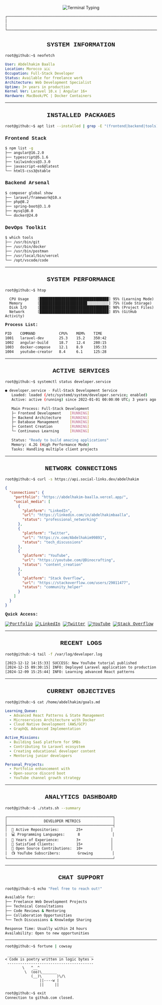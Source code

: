 <div align="center">
  <img src="https://readme-typing-svg.demolab.com?font=JetBrains+Mono&weight=500&size=24&duration=2000&pause=1000&color=00FF41&center=true&vCenter=true&width=900&height=70&lines=root%40github%3A~%24+whoami;Abdelhakim+Baalla+-+Full-Stack+Developer;root%40github%3A~%24+cat+skills.txt;Laravel+%7C+Angular+%7C+Spring+%7C+Docker;root%40github%3A~%24+echo+%22Welcome+to+my+terminal%22" alt="Terminal Typing" />
</div>
<div style="font-family: 'JetBrains Mono', 'Fira Code', 'Courier New', monospace;">
<div align="center">

```bash
┌───────────────────────────────────────────────────────────────────────────────────────────────────────────────────────────────────────────────────────────────────────────────────────────────────────────────────────────────────────────┐
│                                                                                                       TERMINAL SESSION                                                                                                                    │
│                                                                                                    abdelhakim@dev-machine                                                                                                                 │
└───────────────────────────────────────────────────────────────────────────────────────────────────────────────────────────────────────────────────────────────────────────────────────────────────────────────────────────────────────────┘
```

</div>

## <div align="center">SYSTEM INFORMATION</div>

<div>

```bash
root@github:~$ neofetch
```

</div>

```yaml
User: Abdelhakim Baalla
Location: Morocco 🇲🇦
Occupation: Full-Stack Developer
Status: Available for freelance work
Architecture: Web Development Specialist
Uptime: 3+ years in production
Kernel Ver: Laravel 10.x | Angular 16+
Hardware: MacBook/PC | Docker Containers
```

---

## <div align="center">INSTALLED PACKAGES</div>

<div>

```bash
root@github:~$ apt list --installed | grep -E "(frontend|backend|tools)"
```

</div>

<div style="font-family: 'JetBrains Mono', 'Fira Code', 'Courier New', monospace;">

### <div >Frontend Stack</div>
<div>

```bash
$ npm list -g
├── angular@16.2.0
├── typescript@5.1.6
├── tailwindcss@3.3.0
├── javascript-es6@latest
└── html5-css3@stable
```

</div>

### <div>Backend Arsenal</div>
<div>

```bash
$ composer global show
├── laravel/framework@10.x
├── php@8.2
├── spring-boot@3.1.0
├── mysql@8.0
└── docker@24.0
```

</div>

### <div>DevOps Toolkit</div>
<div>

```bash
$ which tools
├── /usr/bin/git
├── /usr/bin/docker
├── /usr/bin/postman
├── /usr/local/bin/vercel
└── /opt/vscode/code
```

</div>

</div>

---

## <div align="center">**SYSTEM PERFORMANCE**</div>

<div >

```bash
root@github:~$ htop
```

</div>

<div>

```
  CPU Usage    [████████████████████████████████] 95% (Learning Mode)
  Memory       [██████████████████████░░░░░░░░░░] 75% (Code Storage)
  Disk I/O     [████████████████████████████████] 90% (Project Files)
  Network      [████████████████████████████████] 85% (GitHub Activity)
```

**Process List:**
```bash
PID    COMMAND           CPU%    MEM%    TIME
1001   laravel-dev       25.3    15.2    350:42
1002   angular-build     18.7    12.4    280:15
1003   docker-compose    12.1    8.9     195:33
1004   youtube-creator   8.4     6.1     125:28
```

</div>

---

## <div align="center">ACTIVE SERVICES</div>

```bash
root@github:~$ systemctl status developer.service
```

<div style="font-family: 'Fira Code', 'Courier New', monospace;">

```bash
● developer.service - Full-Stack Development Service
   Loaded: loaded (/etc/systemd/system/developer.service; enabled)
   Active: active (running) since 2022-01-01 00:00:00 UTC; 3 years ago
   
   Main Process: Full-Stack Development
   ├─ Frontend Development    [RUNNING]
   ├─ Backend Architecture    [RUNNING] 
   ├─ Database Management     [RUNNING]
   ├─ Content Creation        [RUNNING]
   └─ Continuous Learning     [RUNNING]
   
   Status: "Ready to build amazing applications"
   Memory: 4.2G (High Performance Mode)
   Tasks: Handling multiple client projects
```

</div>

---

## <div align="center"> NETWORK CONNECTIONS</div>

```bash
root@github:~$ curl -s https://api.social-links.dev/abdelhakim
```

<div style="font-family: 'Fira Code', 'Courier New', monospace;">

```json
{
  "connections": {
    "portfolio": "https://abdelhakim-baalla.vercel.app/",
    "social_media": [
      {
        "platform": "LinkedIn",
        "url": "https://linkedin.com/in/abdelhakimbaalla",
        "status": "professional_networking"
      },
      {
        "platform": "Twitter",  
        "url": "https://x.com/Abdelhakim99891",
        "status": "tech_discussions"
      },
      {
        "platform": "YouTube",
        "url": "https://youtube.com/@Dinocrafting", 
        "status": "content_creation"
      },
      {
        "platform": "Stack Overflow",
        "url": "https://stackoverflow.com/users/29011477",
        "status": "community_helper"
      }
    ]
  }
}
```

**Quick Access:**<br><br>
[![Portfolio](https://img.shields.io/badge/Portfolio-000000?style=for-the-badge&logo=vercel&logoColor=white)](https://abdelhakim-baalla.vercel.app/)
[![LinkedIn](https://img.shields.io/badge/LinkedIn-0077B5?style=for-the-badge&logo=linkedin&logoColor=white)](https://linkedin.com/in/abdelhakimbaalla)
[![Twitter](https://img.shields.io/badge/Twitter-1DA1F2?style=for-the-badge&logo=twitter&logoColor=white)](https://x.com/Abdelhakim99891)
[![YouTube](https://img.shields.io/badge/YouTube-FF0000?style=for-the-badge&logo=youtube&logoColor=white)](https://youtube.com/@Dinocrafting)
[![Stack Overflow](https://img.shields.io/badge/Stack_Overflow-FE7A16?style=for-the-badge&logo=stack-overflow&logoColor=white)](https://stackoverflow.com/users/29011477)

</div>

---

## <div align="center"> RECENT LOGS </div>

```bash
root@github:~$ tail -f /var/log/developer.log
```

<div style="font-family: 'Fira Code', 'Courier New', monospace;">

```bash
[2023-12-12 14:15:33] SUCCESS: New YouTube tutorial published
[2024-12-15 09:30:15] INFO: Deployed Laravel application to production
[2024-12-09 15:25:44] INFO: Learning advanced React patterns
```

</div>

---

## <div align="center"> CURRENT OBJECTIVES </div>

```bash
root@github:~$ cat /home/abdelhakim/goals.md
```

<div style="font-family: 'Fira Code', 'Courier New', monospace;">

```yaml
Learning_Queue:
  - Advanced React Patterns & State Management
  - Microservices Architecture with Docker
  - Cloud Native Development (AWS/GCP)
  - GraphQL Advanced Implementation

Active_Missions:
  - Building SaaS platform for SMBs
  - Contributing to Laravel ecosystem
  - Creating educational developer content
  - Mentoring junior developers

Personal_Projects:
  - Portfolio enhancement with
  - Open-source discord boot
  - YouTube channel growth strategy
```

</div>

---

## <div align="center"> ANALYTICS DASHBOARD </div>

```bash
root@github:~$ ./stats.sh --summary
```

<div>

```
┌─────────────────────────────────────────────────┐
│                 DEVELOPER METRICS               │
├─────────────────────────────────────────────────┤
│  🎯 Active Repositories:        25+             │
│  💻 Programming Languages:      8               │
│  🚀 Years of Experience:        3+              │
│  👥 Satisfied Clients:          15+             │
│  🌟 Open Source Contributions:  10+             │
│  📺 YouTube Subscribers:        Growing         │
└─────────────────────────────────────────────────┘
```

</div>

---

## <div align="center"> CHAT SUPPORT </div>

```bash
root@github:~$ echo "Feel free to reach out!"
```

<div style="font-family: 'Fira Code', 'Courier New', monospace;">

```bash
Available for:
├── Freelance Web Development Projects
├── Technical Consultations  
├── Code Reviews & Mentoring
├── Collaboration Opportunities
└── Tech Discussions & Knowledge Sharing

Response Time: Usually within 24 hours
Availability: Open to new opportunities
```

</div>

---

<div >

```bash
root@github:~$ fortune | cowsay
```

```
 ________________________________________
< Code is poetry written in logic bytes >
 ----------------------------------------
        \   ^__^
         \  (oo)\_______
            (__)\       )\/\
                ||----w |
                ||     ||
```

```bash
root@github:~$ exit
Connection to github.com closed.
```
</div>
</div>
